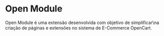 # Open Module

Open Module é uma extensão desenvolvida com objetivo de simplificar\na criação de páginas e extensões no sistema de E-Commerce OpenCart.
